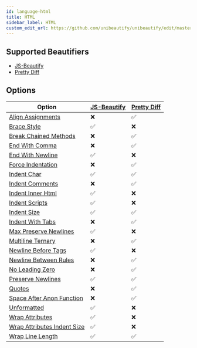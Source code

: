 ```yaml
---
id: language-html
title: HTML
sidebar_label: HTML
custom_edit_url: https://github.com/unibeautify/unibeautify/edit/master/src/languages.json
---
```

## Supported Beautifiers
- [JS-Beautify](/docs/beautifier-js-beautify.html)
- [Pretty Diff](/docs/beautifier-pretty-diff.html)
## Options
| Option | [JS-Beautify](/docs/beautifier-js-beautify.html) | [Pretty Diff](/docs/beautifier-pretty-diff.html) |
| --- | --- | --- |
| [Align Assignments](/docs/option-align-assignments.html) | &#10060; | &#9989; |
| [Brace Style](/docs/option-brace-style.html) | &#9989; | &#10060; |
| [Break Chained Methods](/docs/option-break-chained-methods.html) | &#10060; | &#9989; |
| [End With Comma](/docs/option-end-with-comma.html) | &#10060; | &#9989; |
| [End With Newline](/docs/option-end-with-newline.html) | &#9989; | &#10060; |
| [Force Indentation](/docs/option-force-indentation.html) | &#10060; | &#9989; |
| [Indent Char](/docs/option-indent-char.html) | &#9989; | &#9989; |
| [Indent Comments](/docs/option-indent-comments.html) | &#10060; | &#9989; |
| [Indent Inner Html](/docs/option-indent-inner-html.html) | &#9989; | &#10060; |
| [Indent Scripts](/docs/option-indent-scripts.html) | &#9989; | &#10060; |
| [Indent Size](/docs/option-indent-size.html) | &#9989; | &#9989; |
| [Indent With Tabs](/docs/option-indent-with-tabs.html) | &#10060; | &#9989; |
| [Max Preserve Newlines](/docs/option-max-preserve-newlines.html) | &#9989; | &#10060; |
| [Multiline Ternary](/docs/option-multiline-ternary.html) | &#10060; | &#9989; |
| [Newline Before Tags](/docs/option-newline-before-tags.html) | &#9989; | &#10060; |
| [Newline Between Rules](/docs/option-newline-between-rules.html) | &#10060; | &#9989; |
| [No Leading Zero](/docs/option-no-leading-zero.html) | &#10060; | &#9989; |
| [Preserve Newlines](/docs/option-preserve-newlines.html) | &#9989; | &#9989; |
| [Quotes](/docs/option-quotes.html) | &#10060; | &#9989; |
| [Space After Anon Function](/docs/option-space-after-anon-function.html) | &#10060; | &#9989; |
| [Unformatted](/docs/option-unformatted.html) | &#9989; | &#10060; |
| [Wrap Attributes](/docs/option-wrap-attributes.html) | &#9989; | &#10060; |
| [Wrap Attributes Indent Size](/docs/option-wrap-attributes-indent-size.html) | &#9989; | &#10060; |
| [Wrap Line Length](/docs/option-wrap-line-length.html) | &#9989; | &#9989; |